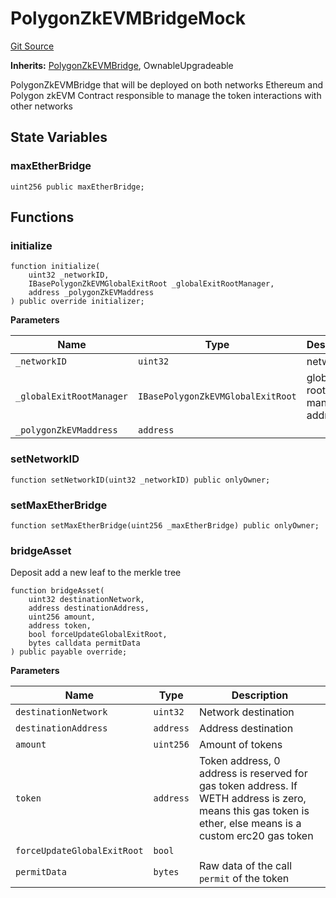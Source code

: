 # PolygonZkEVMBridgeMock
[Git Source](https://github.com/agglayer/agglayer-contracts/blob/112a010b7c8b14335e5fe1a9bffc11bd2459df05/contracts/mocks/PolygonZkEVMBridgeMock.sol)

**Inherits:**
[PolygonZkEVMBridge](/contracts/PolygonZkEVMBridge.sol/contract.PolygonZkEVMBridge.md), OwnableUpgradeable

PolygonZkEVMBridge that will be deployed on both networks Ethereum and Polygon zkEVM
Contract responsible to manage the token interactions with other networks


## State Variables
### maxEtherBridge

```solidity
uint256 public maxEtherBridge;
```


## Functions
### initialize


```solidity
function initialize(
    uint32 _networkID,
    IBasePolygonZkEVMGlobalExitRoot _globalExitRootManager,
    address _polygonZkEVMaddress
) public override initializer;
```
**Parameters**

|Name|Type|Description|
|----|----|-----------|
|`_networkID`|`uint32`|networkID|
|`_globalExitRootManager`|`IBasePolygonZkEVMGlobalExitRoot`|global exit root manager address|
|`_polygonZkEVMaddress`|`address`||


### setNetworkID


```solidity
function setNetworkID(uint32 _networkID) public onlyOwner;
```

### setMaxEtherBridge


```solidity
function setMaxEtherBridge(uint256 _maxEtherBridge) public onlyOwner;
```

### bridgeAsset

Deposit add a new leaf to the merkle tree


```solidity
function bridgeAsset(
    uint32 destinationNetwork,
    address destinationAddress,
    uint256 amount,
    address token,
    bool forceUpdateGlobalExitRoot,
    bytes calldata permitData
) public payable override;
```
**Parameters**

|Name|Type|Description|
|----|----|-----------|
|`destinationNetwork`|`uint32`|Network destination|
|`destinationAddress`|`address`|Address destination|
|`amount`|`uint256`|Amount of tokens|
|`token`|`address`|Token address, 0 address is reserved for gas token address. If WETH address is zero, means this gas token is ether, else means is a custom erc20 gas token|
|`forceUpdateGlobalExitRoot`|`bool`||
|`permitData`|`bytes`|Raw data of the call `permit` of the token|


